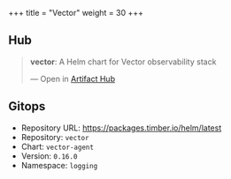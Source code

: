 +++
title = "Vector"
weight = 30
+++

## Hub

<div class="artifacthub-widget" data-url="https://artifacthub.io/packages/helm/vector/vector" data-theme="light" data-header="true" data-responsive="false"><blockquote><p lang="en" dir="ltr"><b>vector</b>: A Helm chart for Vector observability stack</p>&mdash; Open in <a href="https://artifacthub.io/packages/helm/vector/vector">Artifact Hub</a></blockquote></div><script async src="https://artifacthub.io/artifacthub-widget.js"></script>

## Gitops

<!-- BEGIN_PORTEFAIX_DOC -->

* Repository URL: https://packages.timber.io/helm/latest
* Repository: `vector`
* Chart: `vector-agent`
* Version: `0.16.0`
* Namespace: `logging`

<!-- END_PORTEFAIX_DOC -->
